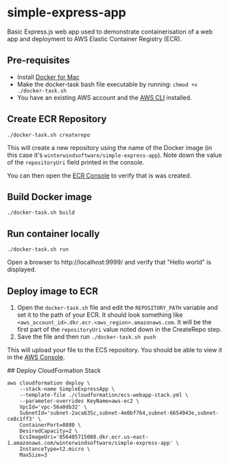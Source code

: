 # simple-express-app
Basic Express.js web app used to demonstrate containerisation of a web app and deployment to AWS Elastic Container Registry (ECR).

## Pre-requisites
- Install [Docker for Mac](https://www.docker.com/docker-mac)
- Make the docker-task bash file executable by running: `chmod +x ./docker-task.sh`
- You have an existing AWS account and the [AWS CLI](https://aws.amazon.com/cli/) installed.

## Create ECR Repository
```
./docker-task.sh createrepo
```

This will create a new repository using the name of the Docker image (in this case it's `winterwindsoftware/simple-express-app`).
Note down the value of the `repositoryUri` field printed in the console.

You can then open the [ECR Console](https://console.aws.amazon.com/ecs/home#/repositories) to verify that is was created.

## Build Docker image
```
./docker-task.sh build
```

## Run container locally
```
./docker-task.sh run
```
Open a browser to http://localhost:9999/ and verify that "Hello world" is displayed.

## Deploy image to ECR
1. Open the `docker-task.sh` file and edit the `REPOSITORY_PATH` variable and set it to the path of your ECR. It should look something like `<aws_account_id>.dkr.ecr.<aws_region>.amazonaws.com`. It will be the first part of the `repositoryUri` value noted down in the CreateRepo step.
2. Save the file and then run `./docker-task.sh push`

This will upload your file to the ECS repository. You should be able to view it in the [AWS Console](https://console.aws.amazon.com/ecs/home#/repositories).

## Deploy CloudFormation Stack

```
aws cloudformation deploy \
    --stack-name SimpleExpressApp \
    --template-file ./cloudformation/ecs-webapp-stack.yml \
    --parameter-overrides KeyName=aws-ec2 \
    VpcId='vpc-56a0db32' \
    SubnetId='subnet-2aca635c,subnet-4e0bf764,subnet-6654943e,subnet-ce8c1ff3' \
    ContainerPort=8080 \
    DesiredCapacity=2 \
    EcsImageUri='856405715088.dkr.ecr.us-east-1.amazonaws.com/winterwindsoftware/simple-express-app' \
    InstanceType=t2.micro \
    MaxSize=3

```
